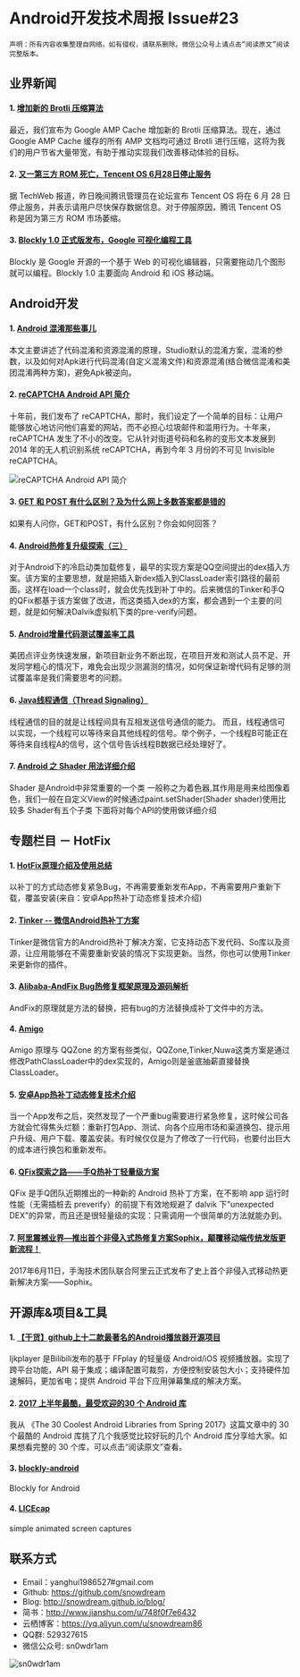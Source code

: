 # Android开发技术周报 Issue#23

    声明：所有内容收集整理自网络。如有侵权，请联系删除。微信公众号上请点击“阅读原文”阅读完整版本。
    
## 业界新闻
#### 1. [增加新的 Brotli 压缩算法](http://t.cn/RoIfzxb)
最近，我们宣布为 Google AMP Cache 增加新的 Brotli 压缩算法。现在，通过 Google AMP Cache 缓存的所有 AMP 文档均可通过 Brotli 进行压缩，这将为我们的用户节省大量带宽，有助于推动实现我们改善移动体验的目标。

#### 2. [又一第三方 ROM 死亡，Tencent OS 6月28日停止服务](https://www.oschina.net/news/86078/tencent-os-be-discontinued-on-june-28th)
据 TechWeb 报道，昨日晚间腾讯管理员在论坛宣布 Tencent OS 将在 6 月 28 日停止服务，并表示请用户尽快保存数据信息。对于停服原因，腾讯 Tencent OS 称是因为第三方 ROM 市场萎缩。

#### 3. [Blockly 1.0 正式版发布，Google 可视化编程工具](https://www.oschina.net/news/86016/blockly-1-0)
Blockly 是 Google 开源的一个基于 Web 的可视化编辑器，只需要拖动几个图形就可以编程。Blockly 1.0 主要面向 Android 和 iOS 移动端。

## Android开发
#### 1. [Android 混淆那些事儿](http://t.cn/RoIfkxC)
本文主要讲述了代码混淆和资源混淆的原理，Studio默认的混淆方案，混淆的参数，以及如何对Apk进行代码混淆(自定义混淆文件)和资源混淆(结合微信混淆和美团混淆两种方案)，避免Apk被逆向。

#### 2. [reCAPTCHA Android API 简介](http://t.cn/RoIfqzn)
十年前，我们发布了 reCAPTCHA，那时，我们设定了一个简单的目标：让用户能够放心地访问他们喜爱的网站，而不必担心垃圾邮件和滥用行为。十年来，reCAPTCHA 发生了不小的改变。它从针对街道号码和名称的变形文本发展到 2014 年的无人机识别系统 reCAPTCHA，再到今年 3 月份的不可见 Invisible reCAPTCHA。

![reCAPTCHA Android API 简介](http://bp.googleblog.cn/-8XZF7G6MPgw/WTmj2gekLxI/AAAAAAAABJY/WBN6YTzZ7B0ohNIzPIdmd84mUie_ZXppgCLcB/s1600/image2.gif)

#### 3. [GET 和 POST 有什么区别？及为什么网上多数答案都是错的](http://t.cn/RoIIDL0)
如果有人问你，GET和POST，有什么区别？你会如何回答？

#### 4. [Android热修复升级探索（三）](http://t.cn/RoIMmQD)
对于Android下的冷启动类加载修复，最早的实现方案是QQ空间提出的dex插入方案。该方案的主要思想，就是把插入新dex插入到ClassLoader索引路径的最前面。这样在load一个class时，就会优先找到补丁中的。后来微信的Tinker和手Q的QFix都基于该方案做了改进，而这类插入dex的方案，都会遇到一个主要的问题，就是如何解决Dalvik虚拟机下类的pre-verify问题。

#### 5. [Android增量代码测试覆盖率工具](http://t.cn/RoIxCpi)
美团点评业务快速发展，新项目新业务不断出现，在项目开发和测试人员不足、开发同学粗心的情况下，难免会出现少测漏测的情况，如何保证新增代码有足够的测试覆盖率是我们需要思考的问题。

#### 6. [Java线程通信（Thread Signaling）](http://www.jianshu.com/p/5b9fdae43335)
线程通信的目的就是让线程间具有互相发送信号通信的能力。
而且，线程通信可以实现，一个线程可以等待来自其他线程的信号。举个例子，一个线程B可能正在等待来自线程A的信号，这个信号告诉线程B数据已经处理好了。

#### 7. [Android 之 Shader 用法详细介绍](http://www.jianshu.com/p/83af13b41bb6)
Shader 是Android中非常重要的一个类 一般称之为着色器,其作用是用来给图像着色，我们一般在自定义View的时候通过paint.setShader(Shader shader)使用比较多 Shader有五个子类 下面将对每个API的使用做详细介绍

## 专题栏目 － HotFix
#### 1. [HotFix原理介绍及使用总结](http://www.jianshu.com/p/6f0ae1e364d9)
以补丁的方式动态修复紧急Bug，不再需要重新发布App，不再需要用户重新下载，覆盖安装(来自：安卓App热补丁动态修复技术介绍)

#### 2. [Tinker -- 微信Android热补丁方案](https://github.com/Tencent/tinker/wiki)
Tinker是微信官方的Android热补丁解决方案，它支持动态下发代码、So库以及资源，让应用能够在不需要重新安装的情况下实现更新。当然，你也可以使用Tinker来更新你的插件。

#### 3. [Alibaba-AndFix Bug热修复框架原理及源码解析](http://blog.csdn.net/qxs965266509/article/details/49816007)
AndFix的原理就是方法的替换，把有bug的方法替换成补丁文件中的方法。 

#### 4. [Amigo](https://github.com/eleme/Amigo/wiki)
Amigo 原理与 QQZone 的方案有些类似，QQZone,Tinker,Nuwa这类方案是通过修改PathClassLoader中的dex实现的，Amigo则是釜底抽薪直接替换ClassLoader。

#### 5. [安卓App热补丁动态修复技术介绍](http://t.cn/RGNTNKm)
当一个App发布之后，突然发现了一个严重bug需要进行紧急修复，这时候公司各方就会忙得焦头烂额：重新打包App、测试、向各个应用市场和渠道换包、提示用户升级、用户下载、覆盖安装。有时候仅仅是为了修改了一行代码，也要付出巨大的成本进行换包和重新发布。

#### 6. [QFix探索之路——手Q热补丁轻量级方案](http://t.cn/RoIr3jK)
QFix 是手Q团队近期推出的一种新的 Android 热补丁方案，在不影响 app 运行时性能（无需插桩去 preverify）的前提下有效地规避了 dalvik 下”unexpected DEX”的异常，而且还是很轻量级的实现：只需调用一个很简单的方法就能办到。

#### 7. [阿里震撼业界—推出首个非侵入式热修复方案Sophix，颠覆移动端传统发版更新流程！](http://t.cn/RoId5mP)
2017年6月11日，手淘技术团队联合阿里云正式发布了史上首个非侵入式移动热更新解决方案——Sophix。

## 开源库&项目&工具
#### 1. [【干货】github上十二款最著名的Android播放器开源项目](http://t.cn/RoIMqtY)
Ijkplayer 是Bilibili发布的基于 FFplay 的轻量级 Android/iOS 视频播放器。实现了跨平台功能，API 易于集成；编译配置可裁剪，方便控制安装包大小；支持硬件加速解码，更加省电；提供 Android 平台下应用弹幕集成的解决方案。

#### 2. [2017 上半年最酷，最受欢迎的30 个 Android 库](http://t.cn/RoIx5t6)
我从 《The 30 Coolest Android Libraries from Spring 2017》这篇文章中的 30 个最酷的 Android 库挑了几个我感觉比较好玩的几个 Android 库分享给大家。如果想看完整的 30 个库，可以点击“阅读原文”查看。

#### 3. [blockly-android](https://github.com/google/blockly-android)
Blockly for Android

#### 4. [LICEcap](http://www.cockos.com/licecap/)
simple animated screen captures

## 联系方式
* Email：yanghui1986527#gmail.com
* Github: https://github.com/snowdream
* Blog: http://snowdream.github.io/blog/
* 简书：http://www.jianshu.com/u/748f0f7e6432
* 云栖博客：https://yq.aliyun.com/u/snowdream86 
* QQ群: 529327615     
* 微信公众号:  sn0wdr1am    

![sn0wdr1am](https://static.dingtalk.com/media/lADOmAwFCs0BAs0BAg_258_258.jpg)
